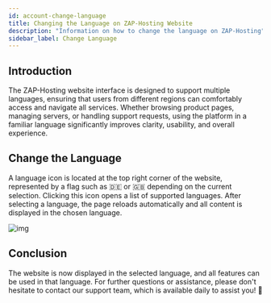 ```yaml
---
id: account-change-language
title: Changing the Language on ZAP-Hosting Website
description: "Information on how to change the language on ZAP-Hosting"
sidebar_label: Change Language
---
```


## Introduction

The ZAP-Hosting website interface is designed to support multiple languages, ensuring that users from different regions can comfortably access and navigate all services. Whether browsing product pages, managing servers, or handling support requests, using the platform in a familiar language significantly improves clarity, usability, and overall experience.


## Change the Language

A language icon is located at the top right corner of the website, represented by a flag such as 🇩🇪 or 🇬🇧 depending on the current selection. Clicking this icon opens a list of supported languages. After selecting a language, the page reloads automatically and all content is displayed in the chosen language.

![img](https://screensaver01.zap-hosting.com/index.php/s/qDXTkxSzCEsP2HW/preview)

## Conclusion

The website is now displayed in the selected language, and all features can be used in that language. For further questions or assistance, please don't hesitate to contact our support team, which is available daily to assist you! 🙂
